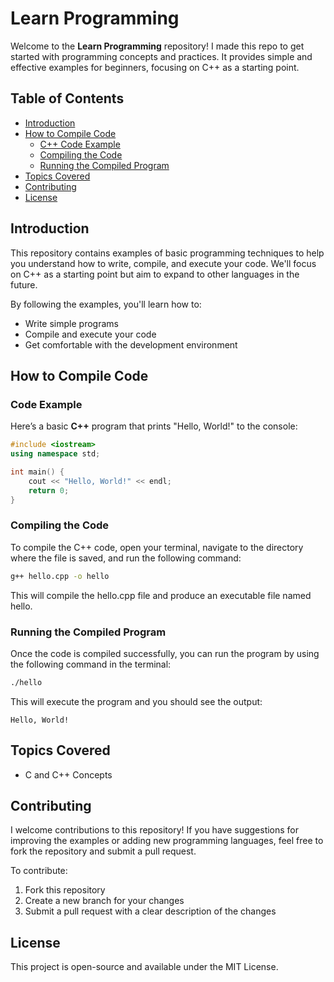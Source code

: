 # Learn Programming

Welcome to the **Learn Programming** repository! I made this repo to get started with programming concepts and practices. It provides simple and effective examples for beginners, focusing on C++ as a starting point.

## Table of Contents
- [Introduction](#introduction)
- [How to Compile Code](#how-to-compile-code)
  - [C++ Code Example](#code-example)
  - [Compiling the Code](#compiling-the-code)
  - [Running the Compiled Program](#running-the-compiled-program)
- [Topics Covered](#topics-covered)
- [Contributing](#contributing)
- [License](#license)

## Introduction
This repository contains examples of basic programming techniques to help you understand how to write, compile, and execute your code. We'll focus on C++ as a starting point but aim to expand to other languages in the future. 

By following the examples, you'll learn how to:
- Write simple programs
- Compile and execute your code
- Get comfortable with the development environment

## How to Compile Code

### Code Example

Here’s a basic **C++** program that prints "Hello, World!" to the console:

```cpp
#include <iostream>
using namespace std;

int main() {
    cout << "Hello, World!" << endl;
    return 0;
}
```

### Compiling the Code
To compile the C++ code, open your terminal, navigate to the directory where the file is saved, and run the following command:

```bash
g++ hello.cpp -o hello
```
This will compile the hello.cpp file and produce an executable file named hello.

### Running the Compiled Program
Once the code is compiled successfully, you can run the program by using the following command in the terminal:

```bash
./hello
```
This will execute the program and you should see the output:
```
Hello, World!
```

## Topics Covered
- C and C++ Concepts

## Contributing
I welcome contributions to this repository! If you have suggestions for improving the examples or adding new programming languages, feel free to fork the repository and submit a pull request.

To contribute:

1. Fork this repository
2. Create a new branch for your changes
3. Submit a pull request with a clear description of the changes

## License
This project is open-source and available under the MIT License.


